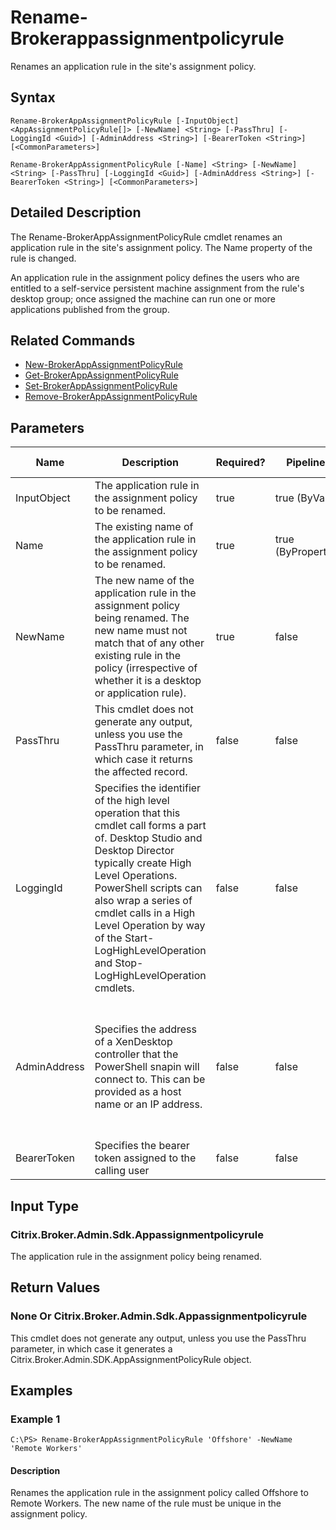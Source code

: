 ﻿
# Rename-Brokerappassignmentpolicyrule
Renames an application rule in the site's assignment policy.
## Syntax
```
Rename-BrokerAppAssignmentPolicyRule [-InputObject] <AppAssignmentPolicyRule[]> [-NewName] <String> [-PassThru] [-LoggingId <Guid>] [-AdminAddress <String>] [-BearerToken <String>] [<CommonParameters>]

Rename-BrokerAppAssignmentPolicyRule [-Name] <String> [-NewName] <String> [-PassThru] [-LoggingId <Guid>] [-AdminAddress <String>] [-BearerToken <String>] [<CommonParameters>]
```
## Detailed Description
The Rename-BrokerAppAssignmentPolicyRule cmdlet renames an application rule in the site's assignment policy. The Name property of the rule is changed.

An application rule in the assignment policy defines the users who are entitled to a self-service persistent machine assignment from the rule's desktop group; once assigned the machine can run one or more applications published from the group.


## Related Commands

* [New-BrokerAppAssignmentPolicyRule](../New-BrokerAppAssignmentPolicyRule/)
* [Get-BrokerAppAssignmentPolicyRule](../Get-BrokerAppAssignmentPolicyRule/)
* [Set-BrokerAppAssignmentPolicyRule](../Set-BrokerAppAssignmentPolicyRule/)
* [Remove-BrokerAppAssignmentPolicyRule](../Remove-BrokerAppAssignmentPolicyRule/)
## Parameters
| Name   | Description | Required? | Pipeline Input | Default Value |
| --- | --- | --- | --- | --- |
| InputObject | The application rule in the assignment policy to be renamed. | true | true (ByValue) |  |
| Name | The existing name of the application rule in the assignment policy to be renamed. | true | true (ByPropertyName) |  |
| NewName | The new name of the application rule in the assignment policy being renamed. The new name must not match that of any other existing rule in the policy (irrespective of whether it is a desktop or application rule). | true | false |  |
| PassThru | This cmdlet does not generate any output, unless you use the PassThru parameter, in which case it returns the affected record. | false | false | False |
| LoggingId | Specifies the identifier of the high level operation that this cmdlet call forms a part of. Desktop Studio and Desktop Director typically create High Level Operations. PowerShell scripts can also wrap a series of cmdlet calls in a High Level Operation by way of the Start-LogHighLevelOperation and Stop-LogHighLevelOperation cmdlets. | false | false |  |
| AdminAddress | Specifies the address of a XenDesktop controller that the PowerShell snapin will connect to. This can be provided as a host name or an IP address. | false | false | Localhost. Once a value is provided by any cmdlet, this value will become the default. |
| BearerToken | Specifies the bearer token assigned to the calling user | false | false |  |

## Input Type

### Citrix.Broker.Admin.Sdk.Appassignmentpolicyrule
The application rule in the assignment policy being renamed.
## Return Values

### None Or Citrix.Broker.Admin.Sdk.Appassignmentpolicyrule
This cmdlet does not generate any output, unless you use the PassThru parameter, in which case it generates a Citrix.Broker.Admin.SDK.AppAssignmentPolicyRule object.
## Examples

### Example 1
```
C:\PS> Rename-BrokerAppAssignmentPolicyRule 'Offshore' -NewName 'Remote Workers'
```
#### Description
Renames the application rule in the assignment policy called Offshore to Remote Workers. The new name of the rule must be unique in the assignment policy.
